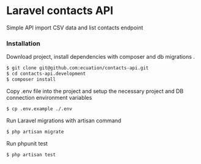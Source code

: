 # Laravel contacts API

Simple API import CSV data and list contacts endpoint
### Installation

Download project, install dependencies with composer and db migrations .
```sh
$ git clone git@github.com:ecuation/contacts-api.git
$ cd contacts-api.development
$ composer install
```

Copy .env file into the project and setup the necessary project and DB connection environment variables
```sh
$ cp .env.example ./.env
```

Run Laravel migrations with artisan command
```sh
$ php artisan migrate
```

Run phpunit test
```sh
$ php artisan test
```
